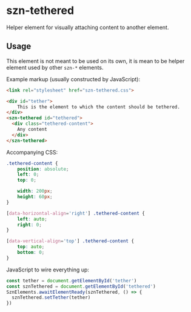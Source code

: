 # szn-tethered

Helper element for visually attaching content to another element. 

## Usage

This element is not meant to be used on its own, it is mean to be helper
element used by other `szn-*` elements.

Example markup (usually constructed by JavaScript):

```html
<link rel="stylesheet" href="szn-tethered.css">

<div id="tether">
    This is the element to which the content should be tethered.
</div>
<szn-tethered id="tethered">
  <div class="tethered-content">
    Any content
  </div>
</szn-tethered>
```

Accompanying CSS:

```css
.tethered-content {
    position: absolute;
    left: 0;
    top: 0;

    width: 200px;
    height: 60px;
}

[data-horizontal-align='right'] .tethered-content {
    left: auto;
    right: 0;
}

[data-vertical-align='top'] .tethered-content {
    top: auto;
    bottom: 0;
}
```

JavaScript to wire everything up:

```javascript
const tether = document.getElementById('tether')
const sznTethered = document.getElementById('tethered')
SznElements.awaitElementReady(sznTethered, () => {
  sznTethered.setTether(tether)
})
```
